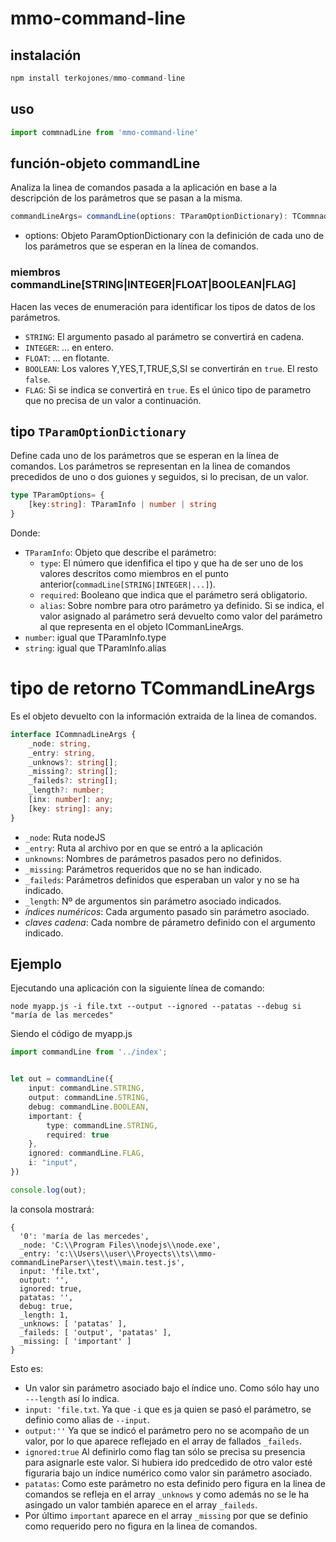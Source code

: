 # mmo-command-line
## instalación
```ts
npm install terkojones/mmo-command-line
```
## uso
```ts
import commnadLine from 'mmo-command-line'
```
## función-objeto commandLine
Analiza la linea de comandos pasada a la aplicación en base a la descripción de los parámetros que se pasan a la misma.
```ts
commandLineArgs= commandLine(options: TParamOptionDictionary): TCommnadLineArgs
```
* options: Objeto ParamOptionDictionary con la definición de cada uno de los parámetros que se esperan en la línea de comandos.

### miembros commandLine[STRING|INTEGER|FLOAT|BOOLEAN|FLAG]
Hacen las veces de enumeración para identificar los tipos de datos de los parámetros. 
* `STRING`: El argumento pasado al parámetro se convertirá en cadena.
* `INTEGER`: ... en entero.
* `FLOAT`: ... en flotante.
* `BOOLEAN`: Los valores Y,YES,T,TRUE,S,SI se convertirán en `true`. El resto `false`.
* `FLAG`: Si se indica se convertirá en `true`. Es el único tipo de parametro que no precisa de un valor a continuación.

## tipo `TParamOptionDictionary`
Define cada uno de los parámetros que se esperan en la línea de comandos. Los parámetros se representan en la linea de comandos precedidos de uno o dos guiones y seguidos, si lo precisan, de un valor.
```ts
type TParamOptions= {
    [key:string]: TParamInfo | number | string
}
```
Donde:
* `TParamInfo`:  Objeto que describe el parámetro:
    * `type`: El número que idenfifica el tipo y que ha de ser uno de los valores descritos como miembros en el punto anterior(`commadLine[STRING|INTEGER|...]`).
    * `required`: Booleano que indica que el parámetro será obligatorio.
    * `alias`: Sobre nombre para otro parámetro ya definido. Si se indica, el valor asignado al parámetro será devuelto como valor del parámetro al que representa en el objeto ICommanLineArgs.
* `number`: igual que TParamInfo.type
* `string`: igual que TParamInfo.alias

# tipo de retorno TCommandLineArgs
Es el objeto devuelto con la información extraida de la linea de comandos.
```ts
interface ICommnadLineArgs {
    _node: string,
    _entry: string,
    _unknows?: string[];
    _missing?: string[];
    _faileds?: string[];
    _length?: number;
    [inx: number]: any;
    [key: string]: any;
}
```
* `_node`: Ruta  nodeJS
* `_entry`: Ruta al archivo por en que se entró a la aplicación
* `unknowns`: Nombres de parámetros pasados pero no definidos.
* `_missing`: Parámetros requeridos que no se han indicado.
* `_faileds`: Parámetros definidos que esperaban un valor y no se ha indicado.
* `_length`: Nº de argumentos sin parámetro asociado indicados.   
* *índices numéricos*: Cada argumento pasado sin parámetro asociado.
* *claves cadena*: Cada nombre de párametro definido con el argumento indicado.

## Ejemplo

Ejecutando una aplicación con la siguiente línea de comando:
```
node myapp.js -i file.txt --output --ignored --patatas --debug si "maría de las mercedes"
```
Siendo el código de myapp.js
```ts
import commandLine from '../index';


let out = commandLine({
    input: commandLine.STRING,
    output: commandLine.STRING,
    debug: commandLine.BOOLEAN,
    important: {
        type: commandLine.STRING,
        required: true
    },
    ignored: commandLine.FLAG,
    i: "input",
})

console.log(out);
```
la consola mostrará:
```
{
  '0': 'maría de las mercedes',
  _node: 'C:\\Program Files\\nodejs\\node.exe',
  _entry: 'c:\\Users\\user\\Proyects\\ts\\mmo-commandLineParser\\test\\main.test.js',
  input: 'file.txt',
  output: '',
  ignored: true,
  patatas: '',
  debug: true,
  _length: 1,
  _unknows: [ 'patatas' ],
  _faileds: [ 'output', 'patatas' ],
  _missing: [ 'important' ]
}
```
Esto es: 
* Un valor sin parámetro asociado bajo el índice uno. Como sólo hay uno `---length` así lo indica.
* `input: 'file.txt`. Ya que `-i` que es ja quien se pasó el parámetro, se definio como alias de `--input`.
* `output:''` Ya que se indicó el parámetro pero no se acompaño de un valor, por lo que aparece reflejado en el array de fallados `_faileds`.
* `ignored:true` Al definirlo como flag tan sólo se precisa su presencia para asignarle este valor. Si hubiera ido predcedido de otro valor esté figuraria bajo un índice numérico como valor sin parámetro asociado.
* `patatas`: Como este parámetro no esta definido pero figura en la linea de comandos se refleja en el array `_unknows` y como además no se le ha asingado un valor también aparece en el array `_faileds`.
* Por último `important` aparece en el array `_missing` por que se definio como requerido pero no figura en la linea de comandos.